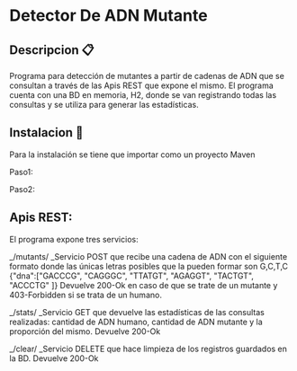 # Detector De ADN Mutante

##  Descripcion 📋
Programa para detección de mutantes a partir de cadenas de ADN que se consultan a través de las Apis REST que expone el mismo. El programa cuenta con una BD en memoria, H2, donde se van registrando todas las consultas y se utiliza para generar las estadísticas.

##  Instalacion 🔧
Para la instalación se tiene que importar como un proyecto Maven

Paso1:

Paso2:

##  Apis REST:

El programa expone tres servicios:

_/mutants/
_Servicio POST que recibe una cadena de ADN con el siguiente formato donde las únicas letras posibles que la pueden formar son G,C,T,C
{"dna":["GACCCG", "CAGGGC", "TTATGT", "AGAGGT", "TACTGT", "ACCCTG" ]}
Devuelve 200-Ok en caso de que se trate de un mutante y 403-Forbidden si se trata de un humano.

_/stats/
_Servicio GET que devuelve las estadísticas de las consultas realizadas: cantidad de ADN humano, cantidad de ADN mutante y la proporción del mismo. Devuelve 200-Ok

_/clear/
_Servicio DELETE que hace limpieza de los registros guardados en la BD. Devuelve 200-Ok

